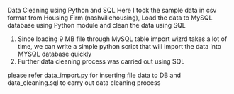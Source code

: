
Data Cleaning using Python and SQL
Here I took the sample data in csv format from Housing Firm (nashvillehousing), Load the data to MySQL database using Python module and clean the data using SQL

1. Since loading 9 MB file through MySQL table import wizrd takes a lot of time, we can write a simple python script that will import the data into MYSQL database quickly
2. Further data cleaning process was carried out using SQL

please refer data_import.py for inserting file data to DB and data_cleaning.sql to carry out data cleaning process
